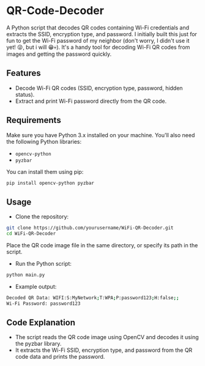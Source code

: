 # QR-Code-Decoder

A Python script that decodes QR codes containing Wi-Fi credentials and extracts the SSID, encryption type, and password. I initially built this just for fun to get the Wi-Fi password of my neighbor (don't worry, I didn't use it yet! 😜, but i will 😁💀). It's a handy tool for decoding Wi-Fi QR codes from images and getting the password quickly.

## Features
- Decode Wi-Fi QR codes (SSID, encryption type, password, hidden status).
- Extract and print Wi-Fi password directly from the QR code.

## Requirements

Make sure you have Python 3.x installed on your machine. You'll also need the following Python libraries:

- `opencv-python`
- `pyzbar`

You can install them using pip:

```bash
pip install opencv-python pyzbar
```
## Usage
- Clone the repository:
```bash
git clone https://github.com/yourusername/WiFi-QR-Decoder.git
cd WiFi-QR-Decoder
```
Place the QR code image file in the same directory, or specify its path in the script.

- Run the Python script:

```bash
python main.py
```
- Example output:
```bash
Decoded QR Data: WIFI:S:MyNetwork;T:WPA;P:password123;H:false;;
Wi-Fi Password: password123
```
## Code Explanation
- The script reads the QR code image using OpenCV and decodes it using the pyzbar library.
- It extracts the Wi-Fi SSID, encryption type, and password from the QR code data and prints the password.
